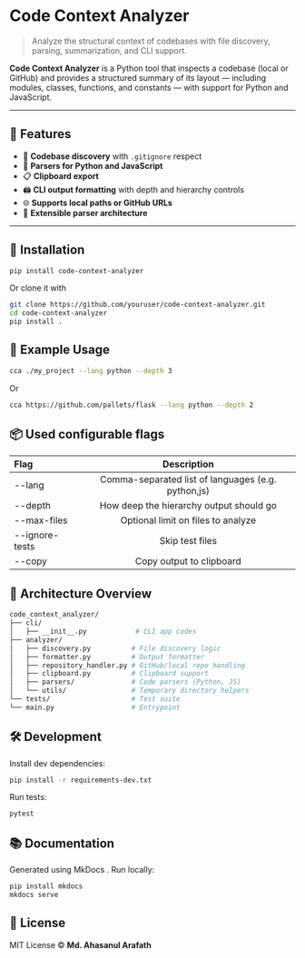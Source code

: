 # Code Context Analyzer

> Analyze the structural context of codebases with file discovery, parsing, summarization, and CLI support.

**Code Context Analyzer** is a Python tool that inspects a codebase (local or GitHub) and provides a structured summary of its layout — including modules, classes, functions, and constants — with support for Python and JavaScript.

---

## 🔧 Features

- 📁 **Codebase discovery** with `.gitignore` respect
- 🧠 **Parsers for Python and JavaScript**
- 📋 **Clipboard export**
- 🖨️ **CLI output formatting** with depth and hierarchy controls
- 🌐 **Supports local paths or GitHub URLs**
- 🧪 **Extensible parser architecture**

---

## 🚀 Installation

```bash
pip install code-context-analyzer
```
Or clone it with 
```bash
git clone https://github.com/youruser/code-context-analyzer.git
cd code-context-analyzer
pip install .
```

## 🧪 Example Usage
```bash
cca ./my_project --lang python --depth 3
```
Or
```bash
cca https://github.com/pallets/flask --lang python --depth 2
```

## 📦 Used configurable flags
| Flag  |                    Description |
|:------|:--------------------------:|
| --lang | Comma-separated list of languages (e.g. python,js) |
| --depth   |      How deep the hierarchy output should go |
| --max-files |  Optional limit on files to analyze                          |
|--ignore-tests|Skip test files|
|--copy|Copy output to clipboard|

## 🧩 Architecture Overview
```bash
code_context_analyzer/
├── cli/
│   ├── __init__.py            # CLI app codes
├── analyzer/
│   ├── discovery.py          # File discovery logic
│   ├── formatter.py          # Output formatter
│   ├── repository_handler.py # GitHub/local repo handling
│   ├── clipboard.py          # Clipboard support
│   ├── parsers/              # Code parsers (Python, JS)
│   └── utils/                # Temporary directory helpers
└── tests/                    # Test suite
└── main.py                   # Entrypoint
```

## 🛠️ Development
Install dev dependencies:
```bash
pip install -r requirements-dev.txt
```
Run tests:
```bash
pytest
```

## 📚 Documentation
Generated using MkDocs
. Run locally:
```bash
pip install mkdocs
mkdocs serve
```

## 🪪 License
MIT License © **Md. Ahasanul Arafath**
